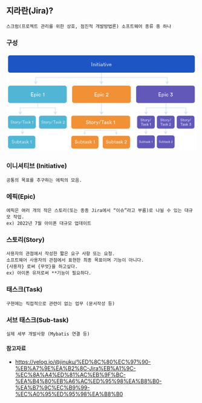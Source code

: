 ## 지라란(Jira)?
    스크럼(프로젝트 관리를 위한 상호, 점진적 개발방법론) 소프트웨어 종류 중 하나

### 구성

<img src="jira.png" width="650px"/>

### 이니셔티브 (Initiative)
    공통의 목표를 추구하는 에픽의 모음.

### 에픽(Epic)
    에픽은 여러 개의 작은 스토리(또는 종종 Jira에서 “이슈”라고 부름)로 나뉠 수 있는 대규모 작업. 
    ex) 2022년 7월 아이폰 대규모 업데이트

### 스토리(Story)
    사용자의 관점에서 작성한 짧은 요구 사항 또는 요청.
    소프트웨어 사용자의 관점에서 표현한 최종 목표이며 기능이 아니다.
    {사용자} 로써 {무엇}을 하고싶다.
    ex) 아이폰 유저로써 **기능이 필요하다.

### 태스크(Task)
    구현에는 직접적으로 관련이 없는 업무 (문서작성 등)

### 서브 태스크(Sub-task)
    실제 세부 개발사항 (Mybatis 연결 등)

#### 참고자료
- https://velog.io/@jinuku/%ED%8C%80%EC%97%90-%EB%A7%9E%EA%B2%8C-Jira%EB%A1%9C-%EC%8A%A4%ED%81%AC%EB%9F%BC-%EA%B4%80%EB%A6%AC%ED%95%98%EA%B8%B0-%EA%B7%9C%EC%B9%99-%EC%A0%95%ED%95%98%EA%B8%B0